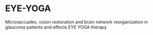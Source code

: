 # EYE-YOGA
Microsaccades, vision restoration and brain network reorganization in glaucoma patients and effects EYE YOGA therapy

